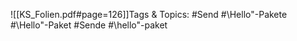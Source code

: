
![[KS_Folien.pdf#page=126]]Tags & Topics:
   #Send
   #\Hello"-Pakete
   #\Hello"-Paket
   #Sende
   #\hello"-paket